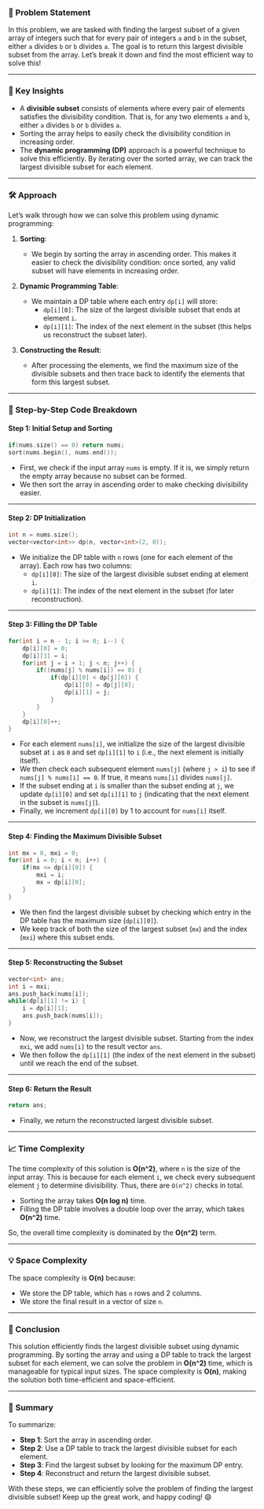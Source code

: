 ### 🚀 Problem Statement

In this problem, we are tasked with finding the largest subset of a given array of integers such that for every pair of integers `a` and `b` in the subset, either `a` divides `b` or `b` divides `a`. The goal is to return this largest divisible subset from the array. Let’s break it down and find the most efficient way to solve this!

---

### 🧠 Key Insights

- A **divisible subset** consists of elements where every pair of elements satisfies the divisibility condition. That is, for any two elements `a` and `b`, either `a` divides `b` or `b` divides `a`.
- Sorting the array helps to easily check the divisibility condition in increasing order.
- The **dynamic programming (DP)** approach is a powerful technique to solve this efficiently. By iterating over the sorted array, we can track the largest divisible subset for each element.

---

### 🛠️ Approach

Let’s walk through how we can solve this problem using dynamic programming:

1. **Sorting**:
   - We begin by sorting the array in ascending order. This makes it easier to check the divisibility condition: once sorted, any valid subset will have elements in increasing order.
   
2. **Dynamic Programming Table**:
   - We maintain a DP table where each entry `dp[i]` will store:
     - `dp[i][0]`: The size of the largest divisible subset that ends at element `i`.
     - `dp[i][1]`: The index of the next element in the subset (this helps us reconstruct the subset later).
   
3. **Constructing the Result**:
   - After processing the elements, we find the maximum size of the divisible subsets and then trace back to identify the elements that form this largest subset.

---

### 🔨 Step-by-Step Code Breakdown

#### Step 1: Initial Setup and Sorting
```cpp
if(nums.size() == 0) return nums;
sort(nums.begin(), nums.end()); 
```
- First, we check if the input array `nums` is empty. If it is, we simply return the empty array because no subset can be formed.
- We then sort the array in ascending order to make checking divisibility easier.

---

#### Step 2: DP Initialization
```cpp
int n = nums.size();
vector<vector<int>> dp(n, vector<int>(2, 0));
```
- We initialize the DP table with `n` rows (one for each element of the array). Each row has two columns:
  - `dp[i][0]`: The size of the largest divisible subset ending at element `i`.
  - `dp[i][1]`: The index of the next element in the subset (for later reconstruction).

---

#### Step 3: Filling the DP Table
```cpp
for(int i = n - 1; i >= 0; i--) {
    dp[i][0] = 0;
    dp[i][1] = i;
    for(int j = i + 1; j < n; j++) {
        if((nums[j] % nums[i]) == 0) {
            if(dp[i][0] < dp[j][0]) {
                dp[i][0] = dp[j][0];
                dp[i][1] = j;
            }
        }
    }
    dp[i][0]++;
}
```
- For each element `nums[i]`, we initialize the size of the largest divisible subset at `i` as `0` and set `dp[i][1]` to `i` (i.e., the next element is initially itself).
- We then check each subsequent element `nums[j]` (where `j > i`) to see if `nums[j] % nums[i] == 0`. If true, it means `nums[i]` divides `nums[j]`.
- If the subset ending at `i` is smaller than the subset ending at `j`, we update `dp[i][0]` and set `dp[i][1]` to `j` (indicating that the next element in the subset is `nums[j]`).
- Finally, we increment `dp[i][0]` by 1 to account for `nums[i]` itself.

---

#### Step 4: Finding the Maximum Divisible Subset
```cpp
int mx = 0, mxi = 0;
for(int i = 0; i < n; i++) {
    if(mx <= dp[i][0]) {
        mxi = i;
        mx = dp[i][0];
    }
}
```
- We then find the largest divisible subset by checking which entry in the DP table has the maximum size (`dp[i][0]`).
- We keep track of both the size of the largest subset (`mx`) and the index (`mxi`) where this subset ends.

---

#### Step 5: Reconstructing the Subset
```cpp
vector<int> ans;
int i = mxi;
ans.push_back(nums[i]);
while(dp[i][1] != i) {
    i = dp[i][1];
    ans.push_back(nums[i]);
}
```
- Now, we reconstruct the largest divisible subset. Starting from the index `mxi`, we add `nums[i]` to the result vector `ans`.
- We then follow the `dp[i][1]` (the index of the next element in the subset) until we reach the end of the subset.

---

#### Step 6: Return the Result
```cpp
return ans;
```
- Finally, we return the reconstructed largest divisible subset.

---

### 📈 Time Complexity

The time complexity of this solution is **O(n^2)**, where `n` is the size of the input array. This is because for each element `i`, we check every subsequent element `j` to determine divisibility. Thus, there are `O(n^2)` checks in total.

- Sorting the array takes **O(n log n)** time.
- Filling the DP table involves a double loop over the array, which takes **O(n^2)** time.

So, the overall time complexity is dominated by the **O(n^2)** term.

---

### 💡 Space Complexity

The space complexity is **O(n)** because:
- We store the DP table, which has `n` rows and 2 columns.
- We store the final result in a vector of size `n`.

---

### 🏁 Conclusion

This solution efficiently finds the largest divisible subset using dynamic programming. By sorting the array and using a DP table to track the largest subset for each element, we can solve the problem in **O(n^2)** time, which is manageable for typical input sizes. The space complexity is **O(n)**, making the solution both time-efficient and space-efficient.

---

### 🌟 Summary

To summarize:
- **Step 1**: Sort the array in ascending order.
- **Step 2**: Use a DP table to track the largest divisible subset for each element.
- **Step 3**: Find the largest subset by looking for the maximum DP entry.
- **Step 4**: Reconstruct and return the largest divisible subset.

With these steps, we can efficiently solve the problem of finding the largest divisible subset! Keep up the great work, and happy coding! 😄